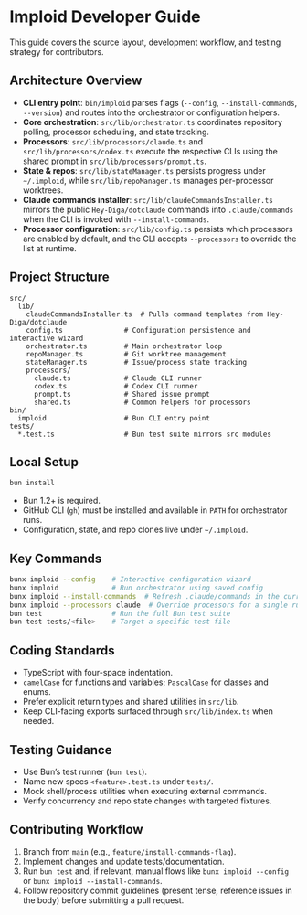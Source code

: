 # Imploid Developer Guide

This guide covers the source layout, development workflow, and testing strategy for contributors.

## Architecture Overview

- **CLI entry point**: `bin/imploid` parses flags (`--config`, `--install-commands`, `--version`) and routes into the orchestrator or configuration helpers.
- **Core orchestration**: `src/lib/orchestrator.ts` coordinates repository polling, processor scheduling, and state tracking.
- **Processors**: `src/lib/processors/claude.ts` and `src/lib/processors/codex.ts` execute the respective CLIs using the shared prompt in `src/lib/processors/prompt.ts`.
- **State & repos**: `src/lib/stateManager.ts` persists progress under `~/.imploid`, while `src/lib/repoManager.ts` manages per-processor worktrees.
- **Claude commands installer**: `src/lib/claudeCommandsInstaller.ts` mirrors the public `Hey-Diga/dotclaude` commands into `.claude/commands` when the CLI is invoked with `--install-commands`.
- **Processor configuration**: `src/lib/config.ts` persists which processors are enabled by default, and the CLI accepts `--processors` to override the list at runtime.

## Project Structure

```
src/
  lib/
    claudeCommandsInstaller.ts  # Pulls command templates from Hey-Diga/dotclaude
    config.ts               # Configuration persistence and interactive wizard
    orchestrator.ts         # Main orchestrator loop
    repoManager.ts          # Git worktree management
    stateManager.ts         # Issue/process state tracking
    processors/
      claude.ts             # Claude CLI runner
      codex.ts              # Codex CLI runner
      prompt.ts             # Shared issue prompt
      shared.ts             # Common helpers for processors
bin/
  imploid                   # Bun CLI entry point
tests/
  *.test.ts                 # Bun test suite mirrors src modules
```

## Local Setup

```bash
bun install
```

- Bun 1.2+ is required.
- GitHub CLI (`gh`) must be installed and available in `PATH` for orchestrator runs.
- Configuration, state, and repo clones live under `~/.imploid`.

## Key Commands

```bash
bunx imploid --config    # Interactive configuration wizard
bunx imploid             # Run orchestrator using saved config
bunx imploid --install-commands  # Refresh .claude/commands in the current repo
bunx imploid --processors claude  # Override processors for a single run
bun test                 # Run the full Bun test suite
bun test tests/<file>    # Target a specific test file
```

## Coding Standards

- TypeScript with four-space indentation.
- `camelCase` for functions and variables; `PascalCase` for classes and enums.
- Prefer explicit return types and shared utilities in `src/lib`.
- Keep CLI-facing exports surfaced through `src/lib/index.ts` when needed.

## Testing Guidance

- Use Bun’s test runner (`bun test`).
- Name new specs `<feature>.test.ts` under `tests/`.
- Mock shell/process utilities when executing external commands.
- Verify concurrency and repo state changes with targeted fixtures.

## Contributing Workflow

1. Branch from `main` (e.g., `feature/install-commands-flag`).
2. Implement changes and update tests/documentation.
3. Run `bun test` and, if relevant, manual flows like `bunx imploid --config` or `bunx imploid --install-commands`.
4. Follow repository commit guidelines (present tense, reference issues in the body) before submitting a pull request.
